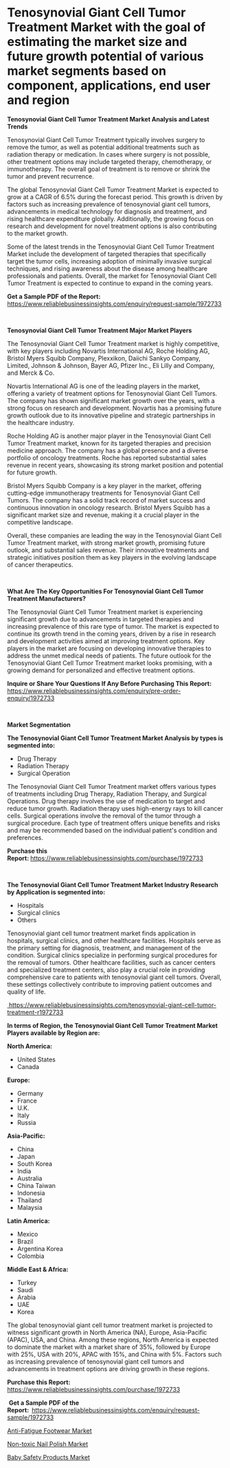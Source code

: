 <p><h1>Tenosynovial Giant Cell Tumor Treatment Market with the goal of estimating the market size and future growth potential of various market segments based on component, applications, end user and region</h1></p><p><strong>Tenosynovial Giant Cell Tumor Treatment Market Analysis and Latest Trends</strong></p>
<p><p>Tenosynovial Giant Cell Tumor Treatment typically involves surgery to remove the tumor, as well as potential additional treatments such as radiation therapy or medication. In cases where surgery is not possible, other treatment options may include targeted therapy, chemotherapy, or immunotherapy. The overall goal of treatment is to remove or shrink the tumor and prevent recurrence.</p><p>The global Tenosynovial Giant Cell Tumor Treatment Market is expected to grow at a CAGR of 6.5% during the forecast period. This growth is driven by factors such as increasing prevalence of tenosynovial giant cell tumors, advancements in medical technology for diagnosis and treatment, and rising healthcare expenditure globally. Additionally, the growing focus on research and development for novel treatment options is also contributing to the market growth.</p><p>Some of the latest trends in the Tenosynovial Giant Cell Tumor Treatment Market include the development of targeted therapies that specifically target the tumor cells, increasing adoption of minimally invasive surgical techniques, and rising awareness about the disease among healthcare professionals and patients. Overall, the market for Tenosynovial Giant Cell Tumor Treatment is expected to continue to expand in the coming years.</p></p>
<p><strong>Get a Sample PDF of the Report:&nbsp;</strong> <a href="https://www.reliablebusinessinsights.com/enquiry/request-sample/1972733">https://www.reliablebusinessinsights.com/enquiry/request-sample/1972733</a></p>
<p>&nbsp;</p>
<p><strong>Tenosynovial Giant Cell Tumor Treatment Major Market Players</strong></p>
<p><p>The Tenosynovial Giant Cell Tumor Treatment market is highly competitive, with key players including Novartis International AG, Roche Holding AG, Bristol Myers Squibb Company, Plexxikon, Daiichi Sankyo Company, Limited, Johnson & Johnson, Bayer AG, Pfizer Inc., Eli Lilly and Company, and Merck & Co.</p><p>Novartis International AG is one of the leading players in the market, offering a variety of treatment options for Tenosynovial Giant Cell Tumors. The company has shown significant market growth over the years, with a strong focus on research and development. Novartis has a promising future growth outlook due to its innovative pipeline and strategic partnerships in the healthcare industry.</p><p>Roche Holding AG is another major player in the Tenosynovial Giant Cell Tumor Treatment market, known for its targeted therapies and precision medicine approach. The company has a global presence and a diverse portfolio of oncology treatments. Roche has reported substantial sales revenue in recent years, showcasing its strong market position and potential for future growth.</p><p>Bristol Myers Squibb Company is a key player in the market, offering cutting-edge immunotherapy treatments for Tenosynovial Giant Cell Tumors. The company has a solid track record of market success and continuous innovation in oncology research. Bristol Myers Squibb has a significant market size and revenue, making it a crucial player in the competitive landscape.</p><p>Overall, these companies are leading the way in the Tenosynovial Giant Cell Tumor Treatment market, with strong market growth, promising future outlook, and substantial sales revenue. Their innovative treatments and strategic initiatives position them as key players in the evolving landscape of cancer therapeutics.</p></p>
<p>&nbsp;</p>
<p><strong>What Are The Key Opportunities For Tenosynovial Giant Cell Tumor Treatment Manufacturers?</strong></p>
<p><p>The Tenosynovial Giant Cell Tumor Treatment market is experiencing significant growth due to advancements in targeted therapies and increasing prevalence of this rare type of tumor. The market is expected to continue its growth trend in the coming years, driven by a rise in research and development activities aimed at improving treatment options. Key players in the market are focusing on developing innovative therapies to address the unmet medical needs of patients. The future outlook for the Tenosynovial Giant Cell Tumor Treatment market looks promising, with a growing demand for personalized and effective treatment options.</p></p>
<p><strong>Inquire or Share Your Questions If Any Before Purchasing This Report:</strong> <a href="https://www.reliablebusinessinsights.com/enquiry/pre-order-enquiry/1972733">https://www.reliablebusinessinsights.com/enquiry/pre-order-enquiry/1972733</a></p>
<p>&nbsp;</p>
<p><strong>Market Segmentation</strong></p>
<p><strong>The Tenosynovial Giant Cell Tumor Treatment Market Analysis by types is segmented into:</strong></p>
<p><ul><li>Drug Therapy</li><li>Radiation Therapy</li><li>Surgical Operation</li></ul></p>
<p><p>The Tenosynovial Giant Cell Tumor Treatment market offers various types of treatments including Drug Therapy, Radiation Therapy, and Surgical Operations. Drug therapy involves the use of medication to target and reduce tumor growth. Radiation therapy uses high-energy rays to kill cancer cells. Surgical operations involve the removal of the tumor through a surgical procedure. Each type of treatment offers unique benefits and risks and may be recommended based on the individual patient's condition and preferences.</p></p>
<p><strong>Purchase this Report:&nbsp;</strong><a href="https://www.reliablebusinessinsights.com/purchase/1972733">https://www.reliablebusinessinsights.com/purchase/1972733</a></p>
<p>&nbsp;</p>
<p><strong>The Tenosynovial Giant Cell Tumor Treatment Market Industry Research by Application is segmented into:</strong></p>
<p><ul><li>Hospitals</li><li>Surgical clinics</li><li>Others</li></ul></p>
<p><p>Tenosynovial giant cell tumor treatment market finds application in hospitals, surgical clinics, and other healthcare facilities. Hospitals serve as the primary setting for diagnosis, treatment, and management of the condition. Surgical clinics specialize in performing surgical procedures for the removal of tumors. Other healthcare facilities, such as cancer centers and specialized treatment centers, also play a crucial role in providing comprehensive care to patients with tenosynovial giant cell tumors. Overall, these settings collectively contribute to improving patient outcomes and quality of life.</p></p>
<p><a href="https://www.reliablebusinessinsights.com/tenosynovial-giant-cell-tumor-treatment-r1972733">&nbsp;https://www.reliablebusinessinsights.com/tenosynovial-giant-cell-tumor-treatment-r1972733</a></p>
<p><strong>In terms of Region, the Tenosynovial Giant Cell Tumor Treatment Market Players available by Region are:</strong></p>
<p>
    <p> <strong> North America: </strong>
        <ul>
            <li>United States</li>
            <li>Canada</li>
        </ul>
        </p> 
    <p> <strong> Europe: </strong>
        <ul>
            <li>Germany</li>
            <li>France</li>
            <li>U.K.</li>
            <li>Italy</li>
            <li>Russia</li>
        </ul>
        </p> 
    <p> <strong> Asia-Pacific: </strong>
        <ul>
            <li>China</li>
            <li>Japan</li>
            <li>South Korea</li>
            <li>India</li>
            <li>Australia</li>
            <li>China Taiwan</li>
            <li>Indonesia</li>
            <li>Thailand</li>
            <li>Malaysia</li>
        </ul>
        </p> 
    <p> <strong> Latin America: </strong>
        <ul>
            <li>Mexico</li>
            <li>Brazil</li>
            <li>Argentina Korea</li>
            <li>Colombia</li>
        </ul>
        </p> 
    <p> <strong> Middle East & Africa: </strong>
        <ul>
            <li>Turkey</li>
            <li>Saudi</li>
            <li>Arabia</li>
            <li>UAE</li>
            <li>Korea</li>
        </ul>
    </p>
    </p>
<p><p>The global tenosynovial giant cell tumor treatment market is projected to witness significant growth in North America (NA), Europe, Asia-Pacific (APAC), USA, and China. Among these regions, North America is expected to dominate the market with a market share of 35%, followed by Europe with 25%, USA with 20%, APAC with 15%, and China with 5%. Factors such as increasing prevalence of tenosynovial giant cell tumors and advancements in treatment options are driving growth in these regions.</p></p>
<p><strong>Purchase this Report: </strong><a href="https://www.reliablebusinessinsights.com/purchase/1972733">https://www.reliablebusinessinsights.com/purchase/1972733</a></p>
<p>&nbsp;<strong>Get a Sample PDF of the Report:&nbsp;&nbsp;</strong><a href="https://www.reliablebusinessinsights.com/enquiry/request-sample/1972733">https://www.reliablebusinessinsights.com/enquiry/request-sample/1972733</a></p>
<p><strong></strong></p>
<p><p><a href="https://medium.com/@richard_ellings/anti-fatigue-footwear-market-a-global-and-regional-analysis-2024-2031-6bd4896e9796">Anti-Fatigue Footwear Market</a></p><p><a href="https://medium.com/@tigerlookbaliw/global-non-toxic-nail-polish-industry-research-report-competitive-landscape-market-size-regional-aab2db091eeb">Non-toxic Nail Polish Market</a></p><p><a href="https://medium.com/@tankuser238_5568/baby-safety-products-industry-analysis-report-its-market-size-share-trends-by-application-ad58060d1eb7">Baby Safety Products Market</a></p></p>